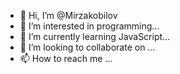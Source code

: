 - 👋 Hi, I’m @Mirzakobilov
- 👀 I’m interested in programming...
- 🌱 I’m currently learning JavaScript...
- 💞️ I’m looking to collaborate on ...
- 📫 How to reach me ...

<!---
Mirzakobilov/Mirzakobilov is a ✨ special ✨ repository because its `README.md` (this file) appears on your GitHub profile.
You can click the Preview link to take a look at your changes.
--->
